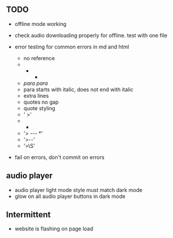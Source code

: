 ## TODO

- offline mode working
- check audio downloading properly for offline. test with one file

- error testing for common errors in md and html
    - no reference
    - - *
    - *para para*
    - para starts with italic, does not end with italic
    - extra lines
    - quotes no gap
    - quote styling
    - ' >'
    - *
    - '> --- *'
    - '>--'
    - '>\S'
- fail on errors, don't commit on errors 

## audio player
- audio player light mode style must match dark mode
- glow on all audio player buttons in dark mode

## Intermittent
- website is flashing on page load


